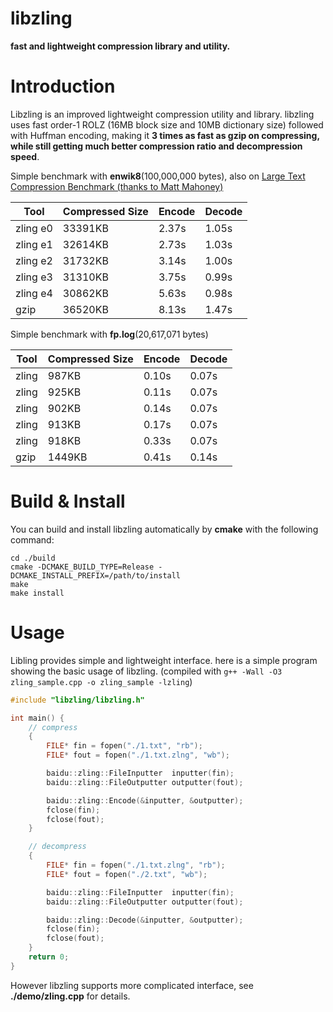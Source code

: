 libzling
========

**fast and lightweight compression library and utility.**

Introduction
============

Libzling is an improved lightweight compression utility and library. libzling uses fast order-1 ROLZ (16MB block size and 10MB dictionary size) followed with Huffman encoding, making it **3 times as fast as gzip on compressing, while still getting much better compression ratio and decompression speed**.

Simple benchmark with **enwik8**(100,000,000 bytes), also on [Large Text Compression Benchmark (thanks to Matt Mahoney)](http://mattmahoney.net/dc/text.html#2702)

Tool    | Compressed Size | Encode | Decode |
--------|-----------------|--------|--------|
zling e0| 33391KB         | 2.37s  | 1.05s  |
zling e1| 32614KB         | 2.73s  | 1.03s  |
zling e2| 31732KB         | 3.14s  | 1.00s  |
zling e3| 31310KB         | 3.75s  | 0.99s  |
zling e4| 30862KB         | 5.63s  | 0.98s  |
gzip    | 36520KB         | 8.13s  | 1.47s  |

Simple benchmark with **fp.log**(20,617,071 bytes)

Tool  | Compressed Size | Encode | Decode |
------|-----------------|--------|--------|
zling | 987KB           | 0.10s  | 0.07s  |
zling | 925KB           | 0.11s  | 0.07s  |
zling | 902KB           | 0.14s  | 0.07s  |
zling | 913KB           | 0.17s  | 0.07s  |
zling | 918KB           | 0.33s  | 0.07s  |
gzip  | 1449KB          | 0.41s  | 0.14s  |

Build & Install
===============

You can build and install libzling automatically by **cmake** with the following command:

    cd ./build
    cmake -DCMAKE_BUILD_TYPE=Release -DCMAKE_INSTALL_PREFIX=/path/to/install
    make
    make install

Usage
=====

Libling provides simple and lightweight interface. here is a simple program showing the basic usage of libzling. (compiled with `g++ -Wall -O3 zling_sample.cpp -o zling_sample -lzling`)

```C++
#include "libzling/libzling.h"

int main() {
    // compress
    {
        FILE* fin = fopen("./1.txt", "rb");
        FILE* fout = fopen("./1.txt.zlng", "wb");

        baidu::zling::FileInputter  inputter(fin);
        baidu::zling::FileOutputter outputter(fout);

        baidu::zling::Encode(&inputter, &outputter);
        fclose(fin);
        fclose(fout);
    }

    // decompress
    {
        FILE* fin = fopen("./1.txt.zlng", "rb");
        FILE* fout = fopen("./2.txt", "wb");

        baidu::zling::FileInputter  inputter(fin);
        baidu::zling::FileOutputter outputter(fout);

        baidu::zling::Decode(&inputter, &outputter);
        fclose(fin);
        fclose(fout);
    }
    return 0;
}
```
However libzling supports more complicated interface, see **./demo/zling.cpp** for details.
